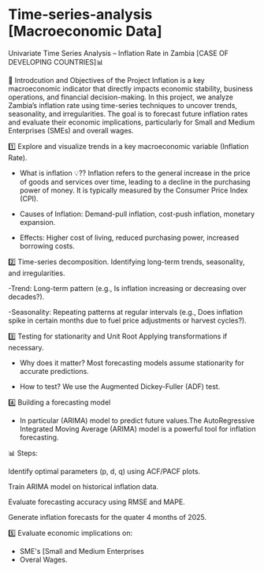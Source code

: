 # Time-series-analysis [Macroeconomic Data]
Univariate Time Series Analysis – Inflation Rate in Zambia [CASE OF DEVELOPING COUNTRIES]📊

📌 Introdcution and Objectives of the Project
Inflation is a key macroeconomic indicator that directly impacts economic stability, business operations, and financial decision-making. In this project, we analyze Zambia’s inflation rate using time-series techniques to uncover trends, seasonality, and irregularities. The goal is to forecast future inflation rates and evaluate their economic implications, particularly for Small and Medium Enterprises (SMEs) and overall wages.

1️⃣ Explore and visualize trends in a key macroeconomic variable (Inflation Rate).
- What is inflation 💡?? Inflation refers to the general increase in the price of goods and services over time, leading to a decline in the purchasing power of money. It is typically measured by the Consumer Price Index (CPI).
  
- Causes of Inflation: Demand-pull inflation, cost-push inflation, monetary expansion.
  
- Effects: Higher cost of living, reduced purchasing power, increased borrowing costs.

2️⃣ Time-series decomposition.
Identifying long-term trends, seasonality, and irregularities.

-Trend: Long-term pattern (e.g., Is inflation increasing or decreasing over decades?).

-Seasonality: Repeating patterns at regular intervals (e.g., Does inflation spike in certain months due to fuel price adjustments or harvest cycles?).
  
3️⃣ Testing for stationarity and Unit Root
Applying transformations if necessary.

- Why does it matter? Most forecasting models assume stationarity for accurate predictions.
  
- How to test? We use the Augmented Dickey-Fuller (ADF) test.
  
4️⃣ Building a forecasting model
- In particular (ARIMA) model to predict future values.The AutoRegressive Integrated Moving Average (ARIMA) model is a powerful tool for inflation forecasting.

📊 Steps:

Identify optimal parameters (p, d, q) using ACF/PACF plots.

Train ARIMA model on historical inflation data.

Evaluate forecasting accuracy using RMSE and MAPE.

Generate inflation forecasts for the quater 4 months of 2025.
  
5️⃣ Evaluate economic implications on:
- SME's [Small and Medium Enterprises
- Overal Wages.
